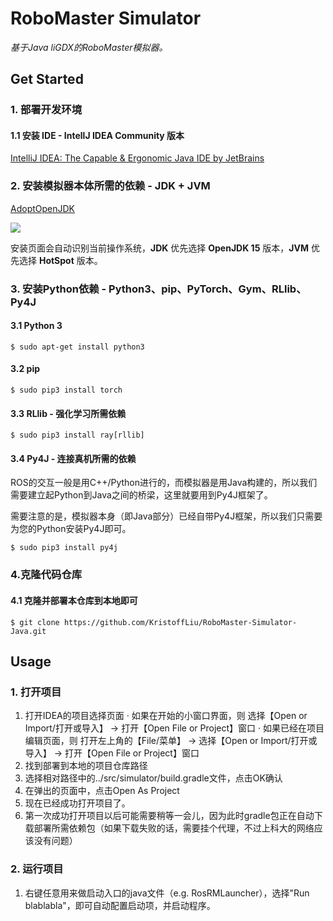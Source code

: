 # RoboMaster Simulator
*基于Java liGDX的RoboMaster模拟器。*

## Get Started

### 1. 部署开发环境

#### 1.1 安装 IDE - IntellJ IDEA Community 版本

[IntelliJ IDEA: The Capable & Ergonomic Java IDE by JetBrains](https://www.jetbrains.com/idea/)

### 2. 安装模拟器本体所需的依赖 -  JDK + JVM

[AdoptOpenJDK](https://adoptopenjdk.net/)

![](https://tcs.teambition.net/storage/3121854a587869f8b45f558873f9f1ff90e8?Signature=eyJhbGciOiJIUzI1NiIsInR5cCI6IkpXVCJ9.eyJBcHBJRCI6IjU5Mzc3MGZmODM5NjMyMDAyZTAzNThmMSIsIl9hcHBJZCI6IjU5Mzc3MGZmODM5NjMyMDAyZTAzNThmMSIsIl9vcmdhbml6YXRpb25JZCI6IjVmNGZhYTkzNzc3NGJiZTk2NWEzMjgxYSIsImV4cCI6MTYxMTU0NzM1OSwiaWF0IjoxNjEwOTQyNTU5LCJyZXNvdXJjZSI6Ii9zdG9yYWdlLzMxMjE4NTRhNTg3ODY5ZjhiNDVmNTU4ODczZjlmMWZmOTBlOCJ9.LZEnjbHEvgtBd5bC9mXMozy_HbY51hekaOKK5cC0-JM&download=image.png "")

安装页面会自动识别当前操作系统，**JDK** 优先选择 __OpenJDK 15__ 版本，**JVM** 优先选择 __HotSpot__ 版本。

### 3. 安装Python依赖 -  Python3、pip、PyTorch、Gym、RLlib、Py4J

#### 3.1 Python 3

```text
$ sudo apt-get install python3 
```

#### 3.2 pip

```text
$ sudo pip3 install torch
```

#### 3.3 RLlib - 强化学习所需依赖

```text
$ sudo pip3 install ray[rllib]
```


#### 3.4 Py4J - 连接真机所需的依赖
ROS的交互一般是用C++/Python进行的，而模拟器是用Java构建的，所以我们需要建立起Python到Java之间的桥梁，这里就要用到Py4J框架了。

需要注意的是，模拟器本身（即Java部分）已经自带Py4J框架，所以我们只需要为您的Python安装Py4J即可。

```text
$ sudo pip3 install py4j
```

### 4.克隆代码仓库

#### 4.1 克隆并部署本仓库到本地即可

```text
$ git clone https://github.com/KristoffLiu/RoboMaster-Simulator-Java.git
```

## Usage
### 1. 打开项目
1. 打开IDEA的项目选择页面
    · 如果在开始的小窗口界面，则 选择【Open or Import/打开或导入】 → 打开【Open File or Project】窗口
    · 如果已经在项目编辑页面，则 打开左上角的【File/菜单】 → 选择【Open or Import/打开或导入】 → 打开【Open File or Project】窗口
2. 找到部署到本地的项目仓库路径
3. 选择相对路径中的../src/simulator/build.gradle文件，点击OK确认
4. 在弹出的页面中，点击Open As Project
5. 现在已经成功打开项目了。
6. 第一次成功打开项目以后可能需要稍等一会儿，因为此时gradle包正在自动下载部署所需依赖包（如果下载失败的话，需要挂个代理，不过上科大的网络应该没有问题）

### 2. 运行项目
1. 右键任意用来做启动入口的java文件（e.g. RosRMLauncher），选择"Run blablabla"，即可自动配置启动项，并启动程序。

